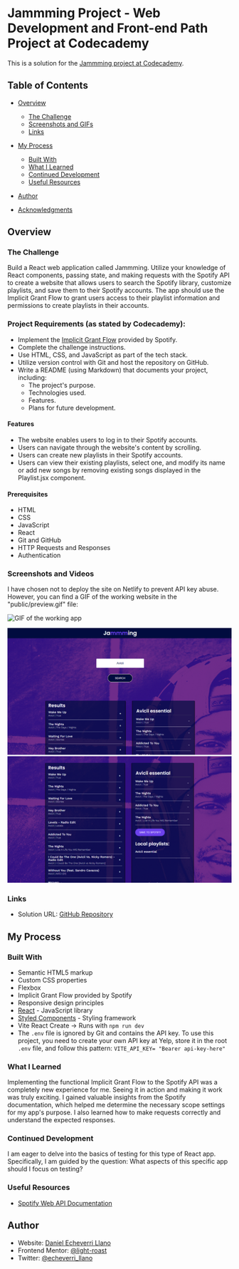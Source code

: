 # Jammming Project - Web Development and Front-end Path Project at Codecademy

This is a solution for the [Jammming project at Codecademy](https://www.codecademy.com/paths/web-development/tracks/front-end-applications-with-react/modules/jammming/projects/jammming-prj).

## Table of Contents

- [Overview](#overview)
   - [The Challenge](#the-challenge)
   - [Screenshots and GIFs](#screenshots-and-gifs)
   - [Links](#links)

- [My Process](#my-process)
   - [Built With](#built-with)
   - [What I Learned](#what-i-learned)
   - [Continued Development](#continued-development)
   - [Useful Resources](#useful-resources)

- [Author](#author)
- [Acknowledgments](#acknowledgments)

## Overview

### The Challenge

Build a React web application called Jammming. Utilize your knowledge of React components, passing state, and making requests with the Spotify API to create a website that allows users to search the Spotify library, customize playlists, and save them to their Spotify accounts. The app should use the Implicit Grant Flow to grant users access to their playlist information and permissions to create playlists in their accounts.

### Project Requirements (as stated by Codecademy):

- Implement the [Implicit Grant Flow](https://developer.spotify.com/documentation/web-api/tutorials/implicit-flow) provided by Spotify.
- Complete the challenge instructions.
- Use HTML, CSS, and JavaScript as part of the tech stack.
- Utilize version control with Git and host the repository on GitHub.
- Write a README (using Markdown) that documents your project, including:
   - The project's purpose.
   - Technologies used.
   - Features.
   - Plans for future development.

#### Features

- The website enables users to log in to their Spotify accounts.
- Users can navigate through the website's content by scrolling.
- Users can create new playlists in their Spotify accounts.
- Users can view their existing playlists, select one, and modify its name or add new songs by removing existing songs displayed in the Playlist.jsx component.

#### Prerequisites

- HTML
- CSS
- JavaScript
- React
- Git and GitHub
- HTTP Requests and Responses
- Authentication

### Screenshots and Videos

I have chosen not to deploy the site on Netlify to prevent API key abuse. However, you can find a GIF of the working website in the "public/preview.gif" file:

![GIF of the working app](./public/preview.gif)

![Screenshot 1](./public/prev1.png)
![Screenshot 2](./public/prev2.png)

### Links

- Solution URL: [GitHub Repository](https://github.com/light-roast/jammming)

## My Process

### Built With

- Semantic HTML5 markup
- Custom CSS properties
- Flexbox
- Implicit Grant Flow provided by Spotify
- Responsive design principles
- [React](https://reactjs.org/) - JavaScript library
- [Styled Components](https://styled-components.com/) - Styling framework
- Vite React Create -> Runs with `npm run dev`
- The `.env` file is ignored by Git and contains the API key. To use this project, you need to create your own API key at Yelp, store it in the root `.env` file, and follow this pattern: `VITE_API_KEY= "Bearer api-key-here"`

### What I Learned

Implementing the functional Implicit Grant Flow to the Spotify API was a completely new experience for me. Seeing it in action and making it work was truly exciting. I gained valuable insights from the Spotify documentation, which helped me determine the necessary scope settings for my app's purpose. I also learned how to make requests correctly and understand the expected responses.

### Continued Development

I am eager to delve into the basics of testing for this type of React app. Specifically, I am guided by the question: What aspects of this specific app should I focus on testing?

### Useful Resources

- [Spotify Web API Documentation](https://developer.spotify.com/documentation/web-api)

## Author

- Website: [Daniel Echeverri Llano](https://light-roast.github.io/portafolio/)
- Frontend Mentor: [@light-roast](https://www.frontendmentor.io/profile/light-roast)
- Twitter: [@echeverri_llano](https://www.twitter.com/echeverri_llano)
